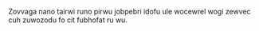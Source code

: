 Zovvaga nano tairwi runo pirwu jobpebri idofu ule wocewrel wogi zewvec cuh zuwozodu fo cit fubhofat ru wu.